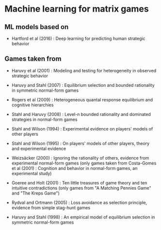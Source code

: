 # Machine learning for matrix games

## ML models based on

- Hartford et al (2016) : Deep learning for predicting human strategic behavior

## Games taken from

- Haruvy et al (2001) : Modeling and testing for heterogeneity in observed strategic behavior

- Haruvy and Stahl (2007) : Equilibrium selection and bounded rationality in symmetric normal-form games

- Rogers et al (2009) : Heterogeneous quantal response equilibrium and cognitive hierarchies

- Stahl and Haruvy (2008) : Level-n bounded rationality and dominated strategies in normal-form games

- Stahl and Wilson (1994) : Experimental evidence on players' models of other players

- Stahl and Wilson (1995) : On players' models of other players, theory and experimental evidence

- Weizsäcker (2000) : Ignoring the rationality of others, evidence from experimental normal-form games (only games taken from Costa-Gomes et al (2001) : Cognition and behavior in normal-form games, an experimental study)

- Goeree and Holt (2001) : Ten little treasures of game theory and ten intuitive contradictions (only games from "A Matching Pennies Game" and "The Kreps Game")

- Rydval and Ortmann (2005) : Loss avoidance as selection principle, evidence from simple stag-hunt games

- Haruvy and Stahl (1998) : An empirical model of equilibrium selection in symmetric normal-form games
